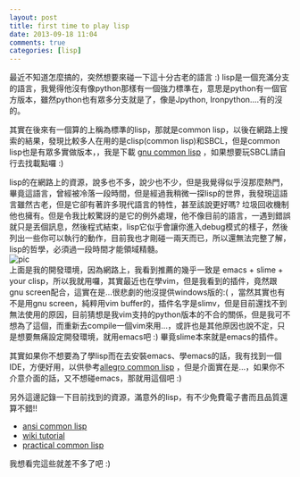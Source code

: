 ```yaml
---
layout: post
title: first time to play lisp
date: 2013-09-18 11:04
comments: true
categories: [lisp]
---
```



最近不知道怎麼搞的，突然想要來碰一下這十分古老的語言 :) lisp是一個充滿分支的語言，我覺得他沒有像python那樣有一個強力標準在，意思是python有一個官方版本，雖然python也有眾多分支就是了，像是Jpython, Ironpython....有的沒的。  
  
其實在後來有一個算的上稱為標準的lisp，那就是common lisp，以後在網路上搜索的結果，發現比較多人在用的是clisp(common lisp)和SBCL，但是common lisp也是有眾多實做版本，，我是下載 [gnu common lisp][1] ，如果想要玩SBCL請自行去找載點囉 :)  
  
lisp的在網路上的資源，說多也不多，說少也不少，但是我覺得似乎沒那麼熱門，畢竟這語言，曾經被冷落一段時間，但是經過我稍微一探lisp的世界，我發現這語言雖然古老，但是它卻有著許多現代語言的特性，甚至該說更好嗎? 垃圾回收機制他也擁有。但是令我比較驚訝的是它的例外處理，他不像目前的語言，一遇到錯誤就只是丟個訊息，然後程式結束，lisp它似乎會讓你進入debug模式的樣子，然後列出一些你可以執行的動作，目前我也才剛碰一兩天而已，所以還無法完整了解，lisp的哲學，必須過一段時間才能領域精髓。  
![pic][2]  
上面是我的開發環境，因為網路上，我看到推薦的幾乎一致是 emacs + slime + your clisp，所以我就用囉，其實最近也在學vim，但是我看到的插件，竟然跟gnu screen配合，這實在是...很悲劇的他沒提供windows版的:( ，當然其實也有不是用gnu screen，純粹用vim buffer的，插件名字是slimv，但是目前還找不到無法使用的原因，目前猜想是我vim支持的python版本的不合的關係，但是我可不想為了這個，而重新去compile一個vim來用...，或許也是其他原因也說不定，只是想要無痛設定開發環境，就用emacs吧 :) 畢竟slime本來就是emacs的插件。  
  
  
其實如果你不想要為了學lisp而在去安裝emacs、學emacs的話，我有找到一個IDE，方便好用，以供參考[allegro common lisp][3] ，但是介面實在是...，如果你不介意介面的話，又不想碰emacs，那就用這個吧 :)  
  
  
另外這邊記錄一下目前找到的資源，滿意外的lisp，有不少免費電子書而且品質還算不錯!!  

* [ansi common lisp][4] 
* [wiki tutorial][5] 
* [practical common lisp][6] 

我想看完這些就差不多了吧 :) 

[1]: http://sourceforge.net/projects/clisp/
[2]: http://i.imgur.com/660Ts3S.png
[3]: http://www.franz.com/downloads/clp/survey
[4]: http://acl.readthedocs.org/en/latest/zhTW/index.html
[5]: http://zh.wikibooks.org/wiki/Category:Lisp_%E5%85%A5%E9%96%80
[6]: http://www.gigamonkeys.com/book/
